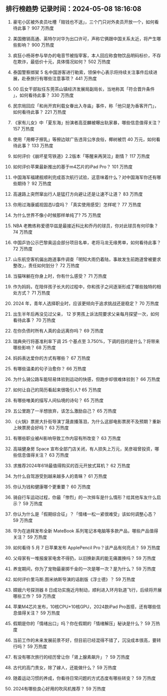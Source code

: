 
## 排行榜趋势 记录时间：2024-05-08 18:16:08
  
  1. 豪宅小区被外卖员吐槽「赔钱也不送」，三个门只对外卖员开放一个，如何看待此事？ 907 万热度
    
  2. 美国撤销高通、英特尔对华为出口许可，声称它俩跟中国关系太近，将产生哪些影响？ 900 万热度
    
  3. 疯狂小杨哥参与举办的电音节被指宰客，本人回应称食物饮品明码标价，不存在欺诈，最低价十元，具体情况如何？ 502 万热度
    
  4. 泰国警察绑架 5 名中国游客进行勒索，领保中心表示将持续关注事件后续进展，赴泰旅行有哪些注意事项？ 441 万热度
    
  5. 00 后女干部拟任东莞茶山镇经济发展局副局长，当地称其「符合晋升条件 」，如何看待此事？ 330 万热度
    
  6. 民宗局回应「和尚开宾利载女眷出入寺庙」事件，称「他只是为香客开门」，如何看待此事？ 221 万热度
    
  7. 《家有儿女》中「夏东海」扮演者高亚麟被曝出轨家暴，哪些信息值得关注？ 157 万热度
    
  8. 使用「用椰子擦乳」等擦边球广告违背公序良俗，椰树被罚 40 万元，如何看待此事？ 133 万热度
    
  9. 如何评价《崩坏星穹铁道》2.2版本「等醒来再哭泣」剧情？ 117 万热度
    
  10. 如何评价苹果最新推出的基于m4芯片的iPad Pro？ 101 万热度
    
  11. 中国海军福建舰顺利完成首次航行试验，这意味着什么？对中国海军你还有哪些期待？ 92 万热度
    
  12. 高速路上突然窜出行人是猛打方向避让还是让速不让道？ 83 万热度
    
  13. 你用过海康威视固态U盘吗？「真实使用感受］怎样呢？ 77 万热度
    
  14. 为什么世界不像小时候那样单纯了? 75 万热度
    
  15. NBA 老教练称爱德华兹是最接近科比和乔丹的球员，你对此球员有何印象？ 74 万热度
    
  16. 中国乒协公示巴黎奥运会部分项目名单，老将马龙无缘男单，如何看待此事？ 72 万热度
    
  17. 山东航空客机偏出跑道事件调查「明知大雨仍着陆，事故发生前跑道曾被要求整改」，责任如何划分？ 72 万热度
    
  18. 当猫咪躺在你身上时，你有什么感受？ 71 万热度
    
  19. 作为妈妈，在陪伴孩子长大的过程中，你和孩子之间逐渐形成了哪些独特的相处方式？ 71 万热度
    
  20. 2024 年，青年人选择职业时，应该更倾向于追求挑战还是稳定？ 70 万热度
    
  21. 出生半年后再没见过父亲， 12  岁男孩上诉法院要求父亲每月探望一次，如何看待此事？ 70 万热度
    
  22. 在你负债时所有人真的会远离你吗？ 69 万热度
    
  23. 瑞典央行将基准利率下调 25 个基点至 3.750%，下调的目的是什么？将带来哪些影响？ 68 万热度
    
  24. 妈妈表达爱你的方式有哪些？ 67 万热度
    
  25. 有哪些温柔的句子治愈你？ 66 万热度
    
  26. 为什么骑公路车能轻易体验到运动的快感，但跑步却很难体验到？ 66 万热度
    
  27. 如何让自己的简历看起来很吸引人? 65 万热度
    
  28. 有哪些唯美的描写人间仙境的诗句？ 65 万热度
    
  29. 五公里跑了一半想放弃，该怎么激励自己？ 65 万热度
    
  30. 《火锅》票房大扑街导演丁晟直播落泪，为什么这部电影票房不及预期？重新上映票房会好吗？ 63 万热度
    
  31. 有哪些职业被AI影响导致工作内容有所改变？ 63 万热度
    
  32. 高端健身房 Space 宣布全部门店关闭，有人损失上万元，吴彦祖曾投资，哪些信息值得关注？ 63 万热度
    
  33. 求推荐2024年618最值得购买的百元开放式耳机？ 62 万热度
    
  34. 为什么自驾游受到越来越多人的青睐？ 61 万热度
    
  35. 你认为钱和健康哪个更重要？ 60 万热度
    
  36. 骑自行车运动过程，你最「惨烈」的一次摔车是什么情形？给其他车友什么启示？ 59 万热度
    
  37. 你认为什么是「假期综合征」？「情绪一松一紧很难受」该如何调整心态？ 59 万热度
    
  38. 华为在迪拜发布全新 MateBook 系列笔记本电脑等多款产品，哪些产品值得关注？ 59 万热度
    
  39. 如何看待 5 月 7 日苹果发布 ApplePencil Pro？该产品有何亮点？ 59 万热度
    
  40. 父母家有一堆报废家电舍不得扔，以旧换新真的能无痛置换吗？ 59 万热度
    
  41. 养宠期间，你为了宠物最豪掷千金的一次是哪一次？是为什么？ 59 万热度
    
  42. 如何评价里马斯.图米纳斯导演的话剧版《浮士德》？ 59 万热度
    
  43. 嫦娥六号探测器 8 日成功实施近月制动，顺利进入环月轨道飞行，后续将开展哪些工作？ 59 万热度
    
  44. 苹果M4芯片发布，10核CPU+10核GPU，2024款iPad Pro首搭，还有哪些信息值得关注？ 59 万热度
    
  45. 假期是你的「情绪出口」吗？你在假期的「情绪解压」秘诀是什么？ 59 万热度
    
  46. 当前工作的未来发展前景不好，但目前已经混得不错了，沉没成本很高，要转行吗？ 59 万热度
    
  47. 有没有哪次旅行的经历曾让你「肾上腺素飙升」？ 59 万热度
    
  48. 古代的高门贵女，除了嫁人，还能做什么？ 59 万热度
    
  49. 随着运动习惯的养成，你看待日常问题的方式态度有哪些转变？ 59 万热度
    
  50. 2024有哪些良心好用的吹风机推荐？ 59 万热度
    